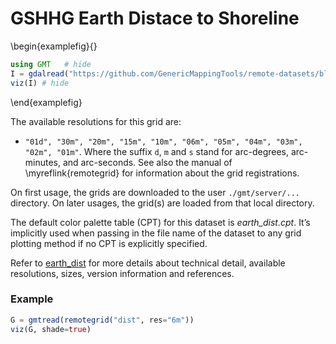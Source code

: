 # GSHHG Earth Distace to Shoreline

\begin{examplefig}{}
```julia
using GMT	# hide
I = gdalread("https://github.com/GenericMappingTools/remote-datasets/blob/main/docs/_static/GMT_earth_dist.jpg?raw=true"); # hide
viz(I) # hide
```
\end{examplefig}

The available resolutions for this grid are:
- `"01d", "30m", "20m", "15m", "10m", "06m", "05m", "04m", "03m", "02m", "01m"`. Where
  the suffix `d`, `m` and `s` stand for arc-degrees, arc-minutes, and arc-seconds. See also the manual
  of \myreflink{remotegrid} for information about the grid registrations.

On first usage, the grids are downloaded to the user `./gmt/server/...` directory. On later usages,
the grid(s) are loaded from that local directory.

The default color palette table (CPT) for this dataset is _earth_dist.cpt_. It’s implicitly used when passing in the
file name of the dataset to any grid plotting method if no CPT is explicitly specified.

Refer to [earth_dist](https://www.generic-mapping-tools.org/remote-datasets/earth-dist.html) for more details
about technical detail, available resolutions, sizes, version information and references.

### Example

```julia
G = gmtread(remotegrid("dist", res="6m"))
viz(G, shade=true)
```
